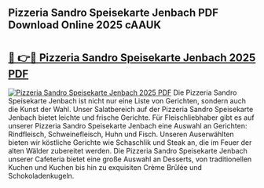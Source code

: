## Pizzeria Sandro Speisekarte Jenbach PDF Download Online 2025 cAAUK

# <h2><a href="http://gc81vfs.nevu.top/?p=Pizzeria+Sandro+Speisekarte+Jenbach">🔗 👉🔴 Pizzeria Sandro Speisekarte Jenbach 2025 PDF</a></h2>

[![Pizzeria Sandro Speisekarte Jenbach 2025 PDF](https://i.imgur.com/dBaPXMq.png)](http://gc81vfs.nevu.top/?p=Pizzeria+Sandro+Speisekarte+Jenbach)
Die Pizzeria Sandro Speisekarte Jenbach ist nicht nur eine Liste von Gerichten, sondern auch die Kunst der Wahl. Unser Salatbereich auf der Pizzeria Sandro Speisekarte Jenbach bietet leichte und frische Gerichte. Für Fleischliebhaber gibt es auf unserer Pizzeria Sandro Speisekarte Jenbach eine Auswahl an Gerichten: Rindfleisch, Schweinefleisch, Huhn und Fisch. Unseren Auserwählten bieten wir köstliche Gerichte wie Schaschlik und Steak an, die im Feuer der alten Wälder zubereitet werden. Die Pizzeria Sandro Speisekarte Jenbach unserer Cafeteria bietet eine große Auswahl an Desserts, von traditionellen Kuchen und Kuchen bis hin zu exquisiten Crème Brûlée und Schokoladenkugeln.

